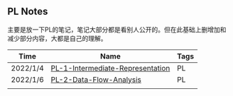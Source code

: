 ## PL Notes

主要是放一下PL的笔记，笔记大部分都是看别人公开的。但在此基础上删增加和减少部分内容，大都是自己的理解。



| Time     | Name                                                         | Tags |
| -------- | ------------------------------------------------------------ | ---- |
| 2022/1/4 | [PL-1-Intermediate-Representation](./Intermediate-Representation.md) | PL   |
| 2022/1/6 | [PL-2-Data-Flow-Analysis](./Data-Flow-Analysis.md)           | PL   |
|          |                                                              |      |